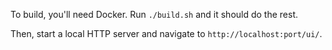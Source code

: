 To build, you'll need Docker. Run `./build.sh` and it should do the rest.

Then, start a local HTTP server and navigate to `http://localhost:port/ui/`.
